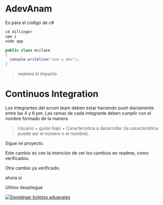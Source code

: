 # AdevAnam
Es para el código de c#


```c#
cd dillinger
npm i
node app
```


```c#
public class miclase
{
  console.writeline("uno y dos");
}
```

> veamos el impacto


# Continuos Integration

Los integrantes del scrum team deben estar haciendo push diariamente entre las 4 y 6 pm. 
Las ramas de cada integrante deben cumplir con el nombre formado de la manera 

> Usuario + guión bajo + Característica a desarrollar     (la caracteristica puede ser el número o el nombre).



Sigue mi proyecto.

Este cambio es con la intención de ver los cambios en readme, como verificados.

Otra cambio ya verificado.

ahora si

Ultimo despliegue

[![Desplegar boletas aduanales](https://github.com/thorsolutionsmx/AdevAnam/actions/workflows/sitiobadu007.yml/badge.svg)](https://github.com/thorsolutionsmx/AdevAnam/actions/workflows/sitiobadu007.yml)

